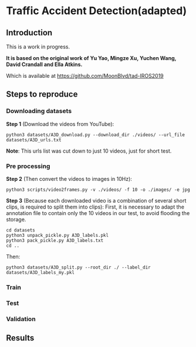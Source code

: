 # Traffic Accident Detection(adapted)

## Introduction
This is a work in progress.

**It is based on the original work of Yu Yao, Mingze Xu, Yuchen Wang, David Crandall and Ella Atkins.**

Which is available at https://github.com/MoonBlvd/tad-IROS2019

## Steps to reproduce
### Downloading datasets
**Step 1** (Download the videos from YouTube):

	python3 datasets/A3D_download.py --download_dir ./videos/ --url_file datasets/A3D_urls.txt

**Note**: This urls list was cut down to just 10 videos, just for short test.

### Pre processing
**Step 2** (Then convert the videos to images in 10Hz):

	python3 scripts/video2frames.py -v ./videos/ -f 10 -o ./images/ -e jpg

**Step 3** (Because each downloaded video is a combination of several short clips, is required to split them into
clips):
First, it is necessary to adapt the annotation file to contain only the 10 videos in our test, to avoid flooding the storage.

	cd datasets
	python3 unpack_pickle.py A3D_labels.pkl
	python3 pack_pickle.py A3D_labels.txt
	cd ..

Then:

	python3 datasets/A3D_split.py --root_dir ./ --label_dir datasets/A3D_labels_my.pkl

### Train

### Test

### Validation

## Results

